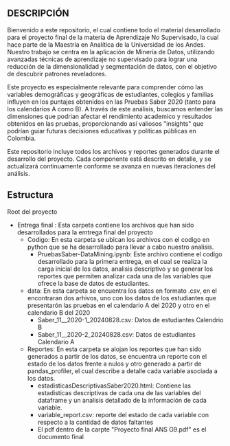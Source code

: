 ## DESCRIPCIÓN

Bienvenido a este repositorio, el cual contiene todo el material desarrollado para el proyecto final de la materia de Aprendizaje No Supervisado, la cual hace parte de la Maestría en Analítica de la Universidad de los Andes. Nuestro trabajo se centra en la aplicación de Minería de Datos, utilizando avanzadas técnicas de aprendizaje no supervisado para lograr una reducción de la dimensionalidad y segmentación de datos, con el objetivo de descubrir patrones reveladores.

Este proyecto es especialmente relevante para comprender cómo las variables demográficas y geográficas de estudiantes, colegios y familias influyen en los puntajes obtenidos en las Pruebas Saber 2020 (tanto para los calendarios A como B). A través de este análisis, buscamos entender las dimensiones que podrian afectar el rendimiento academico y resultados obtenidos en las pruebas, proporcionando así valiosos "insights" que podrían guiar futuras decisiones educativas y políticas públicas en Colombia.

Este repositorio incluye todos los archivos y reportes generados durante el desarrollo del proyecto. Cada componente está descrito en detalle, y se actualizará continuamente conforme se avanza en nuevas iteraciones del análisis. 


## Estructura
Root del proyecto 
  - Entrega final : Esta carpeta contiene los archivos que han sido desarrollados para la emtrega final del proyecto
    - Codigo: En esta carpeta se ubican los archivos con el codigo en python que se ha desarrollado para llevar a cabo nuestro analisis.
        - PruebasSaber-DataMining.ipynb: Este archivo contiene el codigo desarrollado para la primera entrega, en el cual se realiza la carga inicial de los     datos, analisis descriptivo y se generar los reportes que permiten analizar cada una de las variables que ofrece la base de datos de estudiantes.
    - data: En esta carpeta se encuentra los datos en formato .csv, en el encontraran dos arhivos, uno con los datos de los estudiantes que presentarón las pruebas en el calendario A del 2020 y otro en el calendario B del 2020
      - Saber_11__2020-1_20240828.csv: Datos de estudiantes Calendrio B
      - Saber_11__2020-2_20240828.csv: Datos de estudiantes Calendario A
    - Reportes: En esta carpeta se alojan los reportes que han sido generados a partir de los datos, se encuentra un reporte con el estado de los datos frente a nulos y otro generado a partir de pandas_profiler, el cual describe a detalle cada variable asociada a los datos.
      - estadisticasDescriptivasSaber2020.html: Contiene las estadisticas descriptivas de cada una de las variables del dataframe y un analisis detallado de la información de cada variable.
      - variable_report.csv: reporte del estado de cada variable con respecto a la cantidad de datos faltantes
      - El pdf dentro de la carpte "Proyecto final ANS G9.pdf" es el documento final


